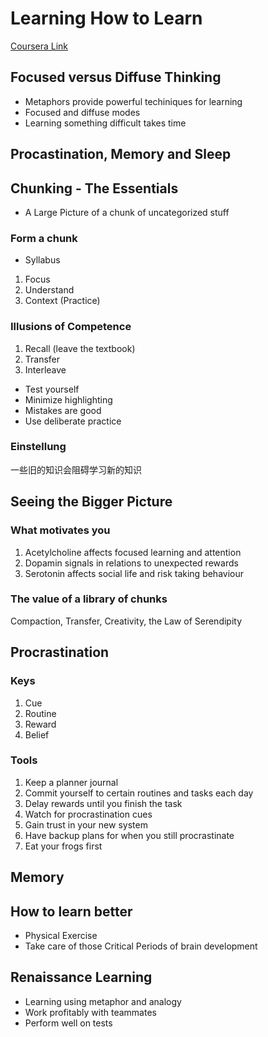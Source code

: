 # Learning How to Learn

[Coursera Link](https://www.coursera.org/learn/learning-how-to-learn)

## Focused versus Diffuse Thinking

- Metaphors provide powerful techiniques for learning
- Focused and diffuse modes
- Learning something difficult takes time

## Procastination, Memory and Sleep

## Chunking - The Essentials

- A Large Picture of a chunk of uncategorized stuff

### Form a chunk

- Syllabus

1. Focus
2. Understand
3. Context (Practice)

### Illusions of Competence

1. Recall (leave the textbook)
2. Transfer
3. Interleave

- Test yourself
- Minimize highlighting
- Mistakes are good
- Use deliberate practice

### Einstellung

一些旧的知识会阻碍学习新的知识

## Seeing the Bigger Picture

### What motivates you

1. Acetylcholine affects focused learning and attention
2. Dopamin signals in relations to unexpected rewards
3. Serotonin affects social life and risk taking behaviour

### The value of a library of chunks

Compaction, Transfer, Creativity, the Law of Serendipity

## Procrastination

### Keys

1. Cue
2. Routine
3. Reward
4. Belief

### Tools

1. Keep a planner journal
2. Commit yourself to certain routines and tasks each day
3. Delay rewards until you finish the task
4. Watch for procrastination cues
5. Gain trust in your new system
6. Have backup plans for when you still procrastinate
7. Eat your frogs first

## Memory

## How to learn better

- Physical Exercise
- Take care of those Critical Periods of brain development

## Renaissance Learning

- Learning using metaphor and analogy
- Work profitably with teammates
- Perform well on tests
